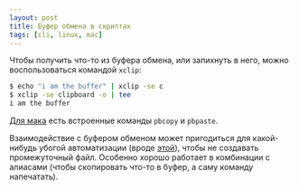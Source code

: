 ```yaml
---
layout: post
title: Буфер обмена в скриптах
tags: [cli, linux, mac]
---
```

Чтобы получить что-то из буфера обмена, или запихнуть в него, можно воспользоваться командой `xclip`:
```sh
$ echo "i am the buffer" | xclip -se c 
$ xclip -se clipboard -o | tee
i am the buffer
```
[Для мака](https://stackoverflow.com/a/47747433/1003491) есть встроенные команды `pbcopy` и `pbpaste`.

Взаимодействие с буфером обменом может пригодиться для какой-нибудь убогой автоматизации (вроде [этой](/2020/12/19/downloading-vk-album.html)), чтобы не создавать промежуточный файл. Особенно хорошо работает в комбинации с алиасами (чтобы скопировать что-то в буфер, а саму команду напечатать).

